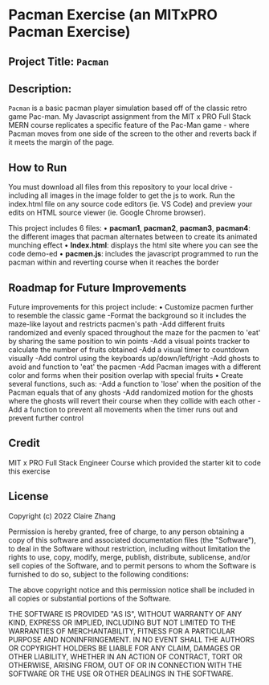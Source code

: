 #  Pacman Exercise (an MITxPRO Pacman Exercise)
## Project Title: ``Pacman``
## Description: 
``Pacman`` is a basic pacman player simulation based off of the classic retro game Pac-man. My Javascript assignment from the MIT x PRO Full Stack MERN course replicates a specific feature of the Pac-Man game - where Pacman moves from one side of the screen to the other and reverts back if it meets the margin of the page.

## How to Run
You must download all files from this repository to your local drive - including all images in the image folder to get the js to work. Run the index.html file on any source code editors (ie. VS Code) and preview your edits on HTML source viewer (ie. Google Chrome browser).

This project includes 6 files:
•	<b>pacman1</b>, <b>pacman2</b>, <b>pacman3</b>, <b>pacman4</b>: the different images that pacman alternates between to create its animated munching effect
•	<b>Index.html</b>: displays the html site where you can see the code demo-ed
•	<b>pacmen.js</b>: includes the javascript programmed to run the pacman within and reverting course when it reaches the border

## Roadmap for Future Improvements
Future improvements for this project include:
•	Customize pacmen further to resemble the classic game
  -Format the background so it includes the maze-like layout and restricts pacmen's path
  -Add different fruits randomized and evenly spaced throughout the maze for the pacmen to 'eat' by sharing the same position to win points
  -Add a visual points tracker to calculate the number of fruits obtained
  -Add a visual timer to countdown visually 
  -Add control using the keyboards up/down/left/right
  -Add ghosts to avoid and function to 'eat' the pacmen
  -Add Pacman images with a different color and forms when their position overlap with special fruits
•	Create several functions, such as:
  -Add a function to 'lose' when the position of the Pacman equals that of any ghosts
  -Add randomized motion for the ghosts where the ghosts will revert their course when they collide with each other
  -Add a function to prevent all movements when the timer runs out and prevent further control
  
## Credit
MIT x PRO Full Stack Engineer Course which provided the starter kit to code this exercise

## License
Copyright (c) 2022 Claire Zhang

Permission is hereby granted, free of charge, to any person obtaining a copy
of this software and associated documentation files (the "Software"), to deal
in the Software without restriction, including without limitation the rights
to use, copy, modify, merge, publish, distribute, sublicense, and/or sell
copies of the Software, and to permit persons to whom the Software is
furnished to do so, subject to the following conditions:

The above copyright notice and this permission notice shall be included in all
copies or substantial portions of the Software.

THE SOFTWARE IS PROVIDED "AS IS", WITHOUT WARRANTY OF ANY KIND, EXPRESS OR
IMPLIED, INCLUDING BUT NOT LIMITED TO THE WARRANTIES OF MERCHANTABILITY,
FITNESS FOR A PARTICULAR PURPOSE AND NONINFRINGEMENT. IN NO EVENT SHALL THE
AUTHORS OR COPYRIGHT HOLDERS BE LIABLE FOR ANY CLAIM, DAMAGES OR OTHER
LIABILITY, WHETHER IN AN ACTION OF CONTRACT, TORT OR OTHERWISE, ARISING FROM,
OUT OF OR IN CONNECTION WITH THE SOFTWARE OR THE USE OR OTHER DEALINGS IN THE
SOFTWARE.
